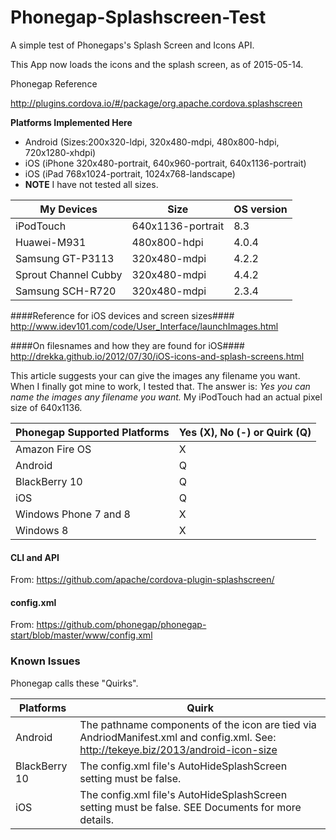 # Phonegap-Splashscreen-Test
A simple test of Phonegaps's Splash Screen and Icons API.

This App now loads the icons and the splash screen, as of 2015-05-14.

Phonegap Reference

http://plugins.cordova.io/#/package/org.apache.cordova.splashscreen

**Platforms Implemented Here**
* Android (Sizes:200x320-ldpi, 320x480-mdpi, 480x800-hdpi, 720x1280-xhdpi)
* iOS (iPhone 320x480-portrait, 640x960-portrait,  640x1136-portrait)
* iOS (iPad 768x1024-portrait, 1024x768-landscape)
* **NOTE** I have not tested all sizes.

My Devices           |  Size             | OS version
---------------------|-------------------|------
iPodTouch            | 640x1136-portrait | 8.3
Huawei-M931          | 480x800-hdpi      | 4.0.4
Samsung GT-P3113     | 320x480-mdpi      | 4.2.2
Sprout Channel Cubby | 320x480-mdpi      | 4.4.2
Samsung SCH-R720     | 320x480-mdpi      | 2.3.4

####Reference for iOS devices and screen sizes####
http://www.idev101.com/code/User_Interface/launchImages.html

####On filesnames and how they are found for iOS####
http://drekka.github.io/2012/07/30/iOS-icons-and-splash-screens.html

This article suggests your can give the images any filename you want. When I finally got mine to work, I tested that. The answer is: *Yes you can name the images any filename you want.* My iPodTouch had an actual pixel size of 640x1136.

Phonegap Supported Platforms | Yes (X), No (-) or Quirk (Q)
--------------------|-----------------------------
Amazon Fire OS | X 
Android | Q
BlackBerry 10 | Q
iOS | Q
Windows Phone 7 and 8 | X
Windows 8 | X

#### CLI and API ####
From: https://github.com/apache/cordova-plugin-splashscreen/

#### config.xml ####
From: https://github.com/phonegap/phonegap-start/blob/master/www/config.xml

### Known Issues ###
Phonegap calls these "Quirks".

Platforms | Quirk
----------|------
Android | The pathname components of the icon are tied via AndriodManifest.xml and config.xml. See: http://tekeye.biz/2013/android-icon-size
BlackBerry 10 | The config.xml file's AutoHideSplashScreen setting must be false.
iOS | The config.xml file's AutoHideSplashScreen setting must be false. SEE Documents for more details.

